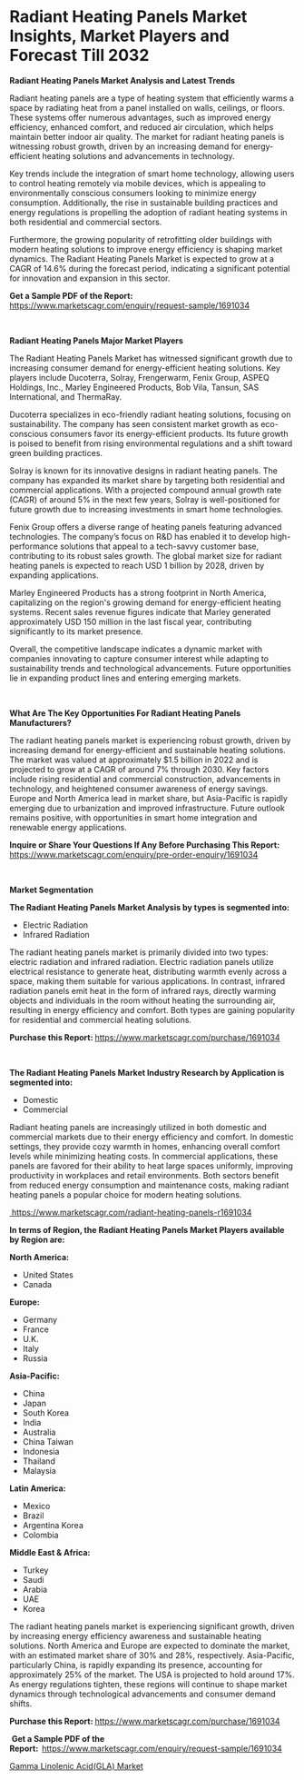 <p><h1>Radiant Heating Panels Market Insights, Market Players and Forecast Till 2032</h1></p><p><strong>Radiant Heating Panels Market Analysis and Latest Trends</strong></p>
<p><p>Radiant heating panels are a type of heating system that efficiently warms a space by radiating heat from a panel installed on walls, ceilings, or floors. These systems offer numerous advantages, such as improved energy efficiency, enhanced comfort, and reduced air circulation, which helps maintain better indoor air quality. The market for radiant heating panels is witnessing robust growth, driven by an increasing demand for energy-efficient heating solutions and advancements in technology. </p><p>Key trends include the integration of smart home technology, allowing users to control heating remotely via mobile devices, which is appealing to environmentally conscious consumers looking to minimize energy consumption. Additionally, the rise in sustainable building practices and energy regulations is propelling the adoption of radiant heating systems in both residential and commercial sectors. </p><p>Furthermore, the growing popularity of retrofitting older buildings with modern heating solutions to improve energy efficiency is shaping market dynamics. The Radiant Heating Panels Market is expected to grow at a CAGR of 14.6% during the forecast period, indicating a significant potential for innovation and expansion in this sector.</p></p>
<p><strong>Get a Sample PDF of the Report:&nbsp;</strong> <a href="https://www.marketscagr.com/enquiry/request-sample/1691034?utm_campaign=3555&utm_medium=2&utm_source=Github&utm_content=ia&utm_term=26032025&utm_id=radiant-heating-panels">https://www.marketscagr.com/enquiry/request-sample/1691034</a></p>
<p>&nbsp;</p>
<p><strong>Radiant Heating Panels Major Market Players</strong></p>
<p><p>The Radiant Heating Panels Market has witnessed significant growth due to increasing consumer demand for energy-efficient heating solutions. Key players include Ducoterra, Solray, Frengerwarm, Fenix Group, ASPEQ Holdings, Inc., Marley Engineered Products, Bob Vila, Tansun, SAS International, and ThermaRay.</p><p>Ducoterra specializes in eco-friendly radiant heating solutions, focusing on sustainability. The company has seen consistent market growth as eco-conscious consumers favor its energy-efficient products. Its future growth is poised to benefit from rising environmental regulations and a shift toward green building practices.</p><p>Solray is known for its innovative designs in radiant heating panels. The company has expanded its market share by targeting both residential and commercial applications. With a projected compound annual growth rate (CAGR) of around 5% in the next few years, Solray is well-positioned for future growth due to increasing investments in smart home technologies.</p><p>Fenix Group offers a diverse range of heating panels featuring advanced technologies. The company’s focus on R&D has enabled it to develop high-performance solutions that appeal to a tech-savvy customer base, contributing to its robust sales growth. The global market size for radiant heating panels is expected to reach USD 1 billion by 2028, driven by expanding applications.</p><p>Marley Engineered Products has a strong footprint in North America, capitalizing on the region's growing demand for energy-efficient heating systems. Recent sales revenue figures indicate that Marley generated approximately USD 150 million in the last fiscal year, contributing significantly to its market presence.</p><p>Overall, the competitive landscape indicates a dynamic market with companies innovating to capture consumer interest while adapting to sustainability trends and technological advancements. Future opportunities lie in expanding product lines and entering emerging markets.</p></p>
<p>&nbsp;</p>
<p><strong>What Are The Key Opportunities For Radiant Heating Panels Manufacturers?</strong></p>
<p><p>The radiant heating panels market is experiencing robust growth, driven by increasing demand for energy-efficient and sustainable heating solutions. The market was valued at approximately $1.5 billion in 2022 and is projected to grow at a CAGR of around 7% through 2030. Key factors include rising residential and commercial construction, advancements in technology, and heightened consumer awareness of energy savings. Europe and North America lead in market share, but Asia-Pacific is rapidly emerging due to urbanization and improved infrastructure. Future outlook remains positive, with opportunities in smart home integration and renewable energy applications.</p></p>
<p><strong>Inquire or Share Your Questions If Any Before Purchasing This Report:</strong> <a href="https://www.marketscagr.com/enquiry/pre-order-enquiry/1691034?utm_campaign=3555&utm_medium=2&utm_source=Github&utm_content=ia&utm_term=26032025&utm_id=radiant-heating-panels">https://www.marketscagr.com/enquiry/pre-order-enquiry/1691034</a></p>
<p>&nbsp;</p>
<p><strong>Market Segmentation</strong></p>
<p><strong>The Radiant Heating Panels Market Analysis by types is segmented into:</strong></p>
<p><ul><li>Electric Radiation</li><li>Infrared Radiation</li></ul></p>
<p><p>The radiant heating panels market is primarily divided into two types: electric radiation and infrared radiation. Electric radiation panels utilize electrical resistance to generate heat, distributing warmth evenly across a space, making them suitable for various applications. In contrast, infrared radiation panels emit heat in the form of infrared rays, directly warming objects and individuals in the room without heating the surrounding air, resulting in energy efficiency and comfort. Both types are gaining popularity for residential and commercial heating solutions.</p></p>
<p><strong>Purchase this Report:&nbsp;</strong><a href="https://www.marketscagr.com/purchase/1691034?utm_campaign=3555&utm_medium=2&utm_source=Github&utm_content=ia&utm_term=26032025&utm_id=radiant-heating-panels">https://www.marketscagr.com/purchase/1691034</a></p>
<p>&nbsp;</p>
<p><strong>The Radiant Heating Panels Market Industry Research by Application is segmented into:</strong></p>
<p><ul><li>Domestic</li><li>Commercial</li></ul></p>
<p><p>Radiant heating panels are increasingly utilized in both domestic and commercial markets due to their energy efficiency and comfort. In domestic settings, they provide cozy warmth in homes, enhancing overall comfort levels while minimizing heating costs. In commercial applications, these panels are favored for their ability to heat large spaces uniformly, improving productivity in workplaces and retail environments. Both sectors benefit from reduced energy consumption and maintenance costs, making radiant heating panels a popular choice for modern heating solutions.</p></p>
<p><a href="https://www.marketscagr.com/radiant-heating-panels-r1691034?utm_campaign=3555&utm_medium=2&utm_source=Github&utm_content=ia&utm_term=26032025&utm_id=radiant-heating-panels">&nbsp;https://www.marketscagr.com/radiant-heating-panels-r1691034</a></p>
<p><strong>In terms of Region, the Radiant Heating Panels Market Players available by Region are:</strong></p>
<p>
    <p> <strong> North America: </strong>
        <ul>
            <li>United States</li>
            <li>Canada</li>
        </ul>
        </p> 
    <p> <strong> Europe: </strong>
        <ul>
            <li>Germany</li>
            <li>France</li>
            <li>U.K.</li>
            <li>Italy</li>
            <li>Russia</li>
        </ul>
        </p> 
    <p> <strong> Asia-Pacific: </strong>
        <ul>
            <li>China</li>
            <li>Japan</li>
            <li>South Korea</li>
            <li>India</li>
            <li>Australia</li>
            <li>China Taiwan</li>
            <li>Indonesia</li>
            <li>Thailand</li>
            <li>Malaysia</li>
        </ul>
        </p> 
    <p> <strong> Latin America: </strong>
        <ul>
            <li>Mexico</li>
            <li>Brazil</li>
            <li>Argentina Korea</li>
            <li>Colombia</li>
        </ul>
        </p> 
    <p> <strong> Middle East & Africa: </strong>
        <ul>
            <li>Turkey</li>
            <li>Saudi</li>
            <li>Arabia</li>
            <li>UAE</li>
            <li>Korea</li>
        </ul>
    </p>
    </p>
<p><p>The radiant heating panels market is experiencing significant growth, driven by increasing energy efficiency awareness and sustainable heating solutions. North America and Europe are expected to dominate the market, with an estimated market share of 30% and 28%, respectively. Asia-Pacific, particularly China, is rapidly expanding its presence, accounting for approximately 25% of the market. The USA is projected to hold around 17%. As energy regulations tighten, these regions will continue to shape market dynamics through technological advancements and consumer demand shifts.</p></p>
<p><strong>Purchase this Report: </strong><a href="https://www.marketscagr.com/purchase/1691034?utm_campaign=3555&utm_medium=2&utm_source=Github&utm_content=ia&utm_term=26032025&utm_id=radiant-heating-panels">https://www.marketscagr.com/purchase/1691034</a></p>
<p>&nbsp;<strong>Get a Sample PDF of the Report:&nbsp;&nbsp;</strong><a href="https://www.marketscagr.com/enquiry/request-sample/1691034?utm_campaign=3555&utm_medium=2&utm_source=Github&utm_content=ia&utm_term=26032025&utm_id=radiant-heating-panels">https://www.marketscagr.com/enquiry/request-sample/1691034</a></p>
<p><strong></strong></p>
<p><p><a href="https://github.com/aaryaheron0c/Market-Research-Report-List-1/blob/main/gamma-linolenic-acidgla-market.md?utm_campaign=3555&utm_medium=2&utm_source=Github&utm_content=ia&utm_term=26032025&utm_id=radiant-heating-panels">Gamma Linolenic Acid(GLA) Market</a></p></p>